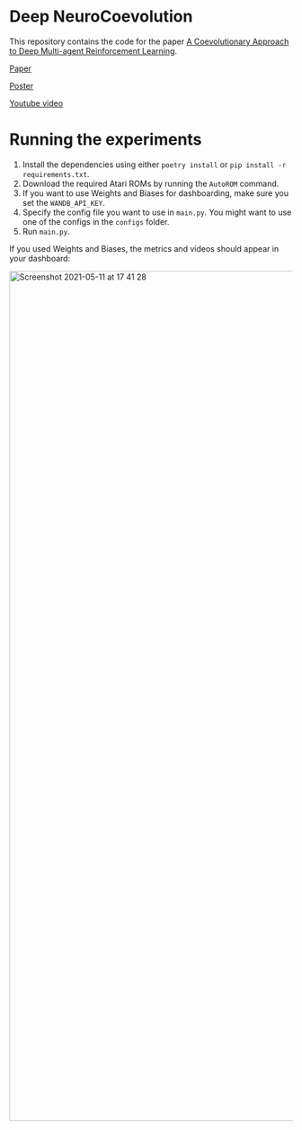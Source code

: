 # Deep NeuroCoevolution
This repository contains the code for the paper [A Coevolutionary Approach to Deep Multi-agent Reinforcement Learning](https://arxiv.org/pdf/2104.05610.pdf).

[Paper](https://arxiv.org/pdf/2104.05610.pdf)

[Poster](https://raw.githubusercontent.com/daanklijn/neurocoevolution/main/poster.png)

[Youtube video](https://www.youtube.com/watch?v=GOpzjJzpWrw)



# Running the experiments

1. Install the dependencies using either `poetry install` or `pip install -r requirements.txt`. 
2. Download the required Atari ROMs by running the `AutoROM` command.
3. If you want to use Weights and Biases for dashboarding, make sure you set the `WANDB_API_KEY`.
4. Specify the config file you want to use in `main.py`. You might want to use one of the configs in the `configs` folder. 
5. Run `main.py`.

If you used Weights and Biases, the metrics and videos should appear in your dashboard:

<img width="1513" alt="Screenshot 2021-05-11 at 17 41 28" src="https://user-images.githubusercontent.com/27863547/117844633-21f20800-b280-11eb-883f-0990ebab8f98.png">

